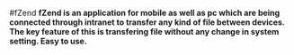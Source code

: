 #fZend
**fZend is an application for mobile as well as pc which are being connected through intranet to transfer any kind of file between devices. The key feature of this is transfering file without any change in system setting. Easy to use.**